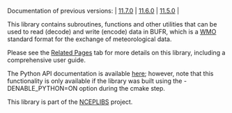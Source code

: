 Documentation of previous versions: | [11.7.0](https://noaa-emc.github.io/NCEPLIBS-bufr/previous_versions/v11.7.0/index.html) | [11.6.0](https://noaa-emc.github.io/NCEPLIBS-bufr/previous_versions/v11.6.0/index.html) | [11.5.0](https://noaa-emc.github.io/NCEPLIBS-bufr/previous_versions/v11.5.0/index.html) |

This library contains subroutines, functions and other utilities that can be
used to read (decode) and write (encode) data in BUFR, which is a
[WMO](https://public.wmo.int) standard format for the exchange of
meteorological data.

Please see the [Related Pages](pages.html) tab for more details on this library,
including a comprehensive user guide.

The Python API documentation is available
[here](https://noaa-emc.github.io/NCEPLIBS-bufr/python/index.html); however,
note that this functionality is only available if the library was built using
the -DENABLE_PYTHON=ON option during the cmake step.

This library is part of the
[NCEPLIBS](https://github.com/NOAA-EMC/NCEPLIBS) project.
